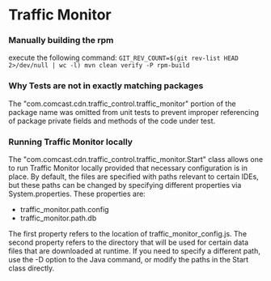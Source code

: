 # Traffic Monitor

### Manually building the rpm

execute the following command:
`GIT_REV_COUNT=$(git rev-list HEAD 2>/dev/null | wc -l) mvn clean verify -P rpm-build`

### Why Tests are not in exactly matching packages

The "com.comcast.cdn.traffic_control.traffic_monitor" portion of the package name was omitted from unit
tests to prevent improper referencing of package private fields and methods of the code under test.

### Running Traffic Monitor locally

The "com.comcast.cdn.traffic_control.traffic_monitor.Start" class allows one to run Traffic Monitor
locally provided that necessary configuration is in place. By default, the files are specified
with paths relevant to certain IDEs, but these paths can be changed by specifying different
properties via System.properties. These properties are:

* traffic_monitor.path.config
* traffic_monitor.path.db

The first property refers to the location of traffic_monitor_config.js. The second property
refers to the directory that will be used for certain data files that are downloaded at runtime.
If you need to specify a different path, use the -D option to the Java command, or modify the
paths in the Start class directly.
